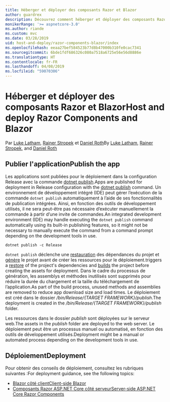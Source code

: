 ```yaml
---
title: Héberger et déployer des composants Razor et Blazor
author: guardrex
description: Découvrez comment héberger et déployer des composants Razor et des applications Blazor.
monikerRange: '>= aspnetcore-3.0'
ms.author: riande
ms.custom: mvc
ms.date: 03/28/2019
uid: host-and-deploy/razor-components-blazor/index
ms.openlocfilehash: eeaa27bef584523b77d8b47000b310fe0cac7341
ms.sourcegitcommit: 6bde1fdf686326c080a7518a6725e56e56d8886e
ms.translationtype: HT
ms.contentlocale: fr-FR
ms.lasthandoff: 04/08/2019
ms.locfileid: "59070306"
---
```

# <a name="host-and-deploy-razor-components-and-blazor"></a><span data-ttu-id="c5d6d-103">Héberger et déployer des composants Razor et Blazor</span><span class="sxs-lookup"><span data-stu-id="c5d6d-103">Host and deploy Razor Components and Blazor</span></span>

<span data-ttu-id="c5d6d-104">Par [Luke Latham](https://github.com/guardrex), [Rainer Stropek](https://www.timecockpit.com) et [Daniel Roth](https://github.com/danroth27)</span><span class="sxs-lookup"><span data-stu-id="c5d6d-104">By [Luke Latham](https://github.com/guardrex), [Rainer Stropek](https://www.timecockpit.com), and [Daniel Roth](https://github.com/danroth27)</span></span>

## <a name="publish-the-app"></a><span data-ttu-id="c5d6d-105">Publier l'application</span><span class="sxs-lookup"><span data-stu-id="c5d6d-105">Publish the app</span></span>

<span data-ttu-id="c5d6d-106">Les applications sont publiées pour le déploiement dans la configuration Release avec la commande [dotnet publish](/dotnet/core/tools/dotnet-publish).</span><span class="sxs-lookup"><span data-stu-id="c5d6d-106">Apps are published for deployment in Release configuration with the [dotnet publish](/dotnet/core/tools/dotnet-publish) command.</span></span> <span data-ttu-id="c5d6d-107">Un environnement de développement intégré (IDE) peut gérer l’exécution de la commande `dotnet publish` automatiquement à l’aide de ses fonctionnalités de publication intégrées. Ainsi, en fonction des outils de développement utilisés, il ne sera peut-être pas nécessaire d’exécuter manuellement la commande à partir d’une invite de commandes.</span><span class="sxs-lookup"><span data-stu-id="c5d6d-107">An integrated development environment (IDE) may handle executing the `dotnet publish` command automatically using its built-in publishing features, so it might not be necessary to manually execute the command from a command prompt depending on the development tools in use.</span></span>

```console
dotnet publish -c Release
```

`dotnet publish` <span data-ttu-id="c5d6d-108">déclenche une [restauration](/dotnet/core/tools/dotnet-restore) des dépendances du projet et [génère](/dotnet/core/tools/dotnet-build) le projet avant de créer les ressources pour le déploiement.</span><span class="sxs-lookup"><span data-stu-id="c5d6d-108">triggers a [restore](/dotnet/core/tools/dotnet-restore) of the project's dependencies and [builds](/dotnet/core/tools/dotnet-build) the project before creating the assets for deployment.</span></span> <span data-ttu-id="c5d6d-109">Dans le cadre du processus de génération, les assemblys et méthodes inutilisés sont supprimés pour réduire la durée du chargement et la taille du téléchargement de l’application.</span><span class="sxs-lookup"><span data-stu-id="c5d6d-109">As part of the build process, unused methods and assemblies are removed to reduce app download size and load times.</span></span> <span data-ttu-id="c5d6d-110">Le déploiement est créé dans le dossier */bin/Release/{TARGET FRAMEWORK}/publish*.</span><span class="sxs-lookup"><span data-stu-id="c5d6d-110">The deployment is created in the */bin/Release/{TARGET FRAMEWORK}/publish* folder.</span></span>

<span data-ttu-id="c5d6d-111">Les ressources dans le dossier *publish* sont déployées sur le serveur web.</span><span class="sxs-lookup"><span data-stu-id="c5d6d-111">The assets in the *publish* folder are deployed to the web server.</span></span> <span data-ttu-id="c5d6d-112">Le déploiement peut être un processus manuel ou automatisé, en fonction des outils de développement utilisés.</span><span class="sxs-lookup"><span data-stu-id="c5d6d-112">Deployment might be a manual or automated process depending on the development tools in use.</span></span>

## <a name="deployment"></a><span data-ttu-id="c5d6d-113">Déploiement</span><span class="sxs-lookup"><span data-stu-id="c5d6d-113">Deployment</span></span>

<span data-ttu-id="c5d6d-114">Pour obtenir des conseils de déploiement, consultez les rubriques suivantes :</span><span class="sxs-lookup"><span data-stu-id="c5d6d-114">For deployment guidance, see the following topics:</span></span>

* [<span data-ttu-id="c5d6d-115">Blazor côté client</span><span class="sxs-lookup"><span data-stu-id="c5d6d-115">Client-side Blazor</span></span>](xref:host-and-deploy/razor-components-blazor/blazor)
* [<span data-ttu-id="c5d6d-116">Composants Razor ASP.NET Core côté serveur</span><span class="sxs-lookup"><span data-stu-id="c5d6d-116">Server-side ASP.NET Core Razor Components</span></span>](xref:host-and-deploy/razor-components-blazor/razor-components)
